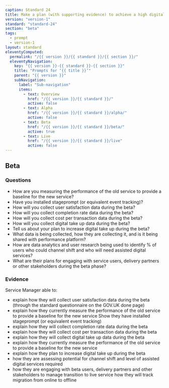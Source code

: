 ```yaml
---
caption: Standard 24
title: Make a plan (with supporting evidence) to achieve a high digital take-up and assisted digital support for users who really need it. Report performance data on the Performance Platform.
version: "version-1"
standard: "standard-24"
section: "beta"
tags:
  - prompt
  - version-1
layout: standard
eleventyComputed:
  permalink: "/{{ version }}/{{ standard }}/{{ section }}/"
  eleventyNavigation:
    key: "{{ version }}-{{ standard }}-{{ section }}"
    title: "Prompts for ‘{{ title }}’"
    parent: "{{ version }}"
    subNavigation:
      label: "Sub-navigation"
      items:
        - text: Overview
          href: "/{{ version }}/{{ standard }}/"
          active: false
        - text: Alpha
          href: "/{{ version }}/{{ standard }}/alpha/"
          active: false
        - text: Beta
          href: "/{{ version }}/{{ standard }}/beta/"
          active: true
        - text: Live
          href: "/{{ version }}/{{ standard }}/live"
          active: false
---
```


## Beta

### Questions

- How are you measuring the performance of the old service to provide a baseline for the new service?
- Have you installed stageprompt (or equivalent event tracking)?
- How will you collect user satisfaction data during the beta?
- How will you collect completion rate data during the beta?
- How will you collect cost per transaction data during the beta?
- How will you collect digital take up data during the beta?
- Tell us about your plan to increase digital take up during the beta?
- What data is being collected, how they are collecting it, and is it being shared with performance platform?
- How are data analytics and user research being used to identify % of users who could channel shift and who will need assisted digital services?
- What are their plans for engaging with service users, delivery partners or other stakeholders during the beta phase?

### Evidence

Service Manager able to:

- explain how they will collect user satisfaction data during the beta (through the standard questionnaire on the GOV.UK done page)
- explain how they currently measure the performance of the old service to provide a baseline for the new service
Show they have installed stageprompt (or equivalent event tracking)
- explain how they will collect completion rate data during the beta
- explain how they will collect cost per transaction data during the beta
- explain how they will collect digital take up data during the beta
- explain how they currently measure the performance of the old service to provide a baseline for the new service
- explain how they plan to increase digital take up during the beta
- how they are assessing potential for channel shift and level of assisted digital services required
- how they are engaging with beta users, delivery partners and other stakeholders to manage transition to live service how they will track migration from online to offline
